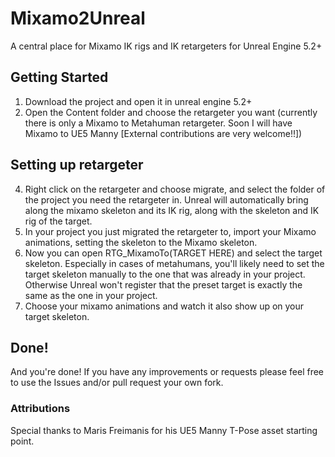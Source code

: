 # Mixamo2Unreal
A central place for Mixamo IK rigs and IK retargeters for Unreal Engine 5.2+ 

## Getting Started
1. Download the project and open it in unreal engine 5.2+
2. Open the Content folder and choose the retargeter you want (currently there is only a Mixamo to Metahuman retargeter. Soon I will have Mixamo to UE5 Manny [External contributions are very welcome!!])

## Setting up retargeter
4. Right click on the retargeter and choose migrate, and select the folder of the project you need the retargeter in. Unreal will automatically bring along the mixamo skeleton and its IK rig, along with the skeleton and IK rig of the target.
5. In your project you just migrated the retargeter to, import your Mixamo animations, setting the skeleton to the Mixamo skeleton.
6. Now you can open RTG_MixamoTo(TARGET HERE) and select the target skeleton. Especially in cases of metahumans, you'll likely need to set the target skeleton manually to the one that was already in your project. Otherwise Unreal won't register that the preset target is exactly the same as the one in your project.
7. Choose your mixamo animations and watch it also show up on your target skeleton.

## Done!
And you're done!
If you have any improvements or requests please feel free to use the Issues and/or pull request your own fork. 


### Attributions
Special thanks to Maris Freimanis for his UE5 Manny T-Pose asset starting point.
